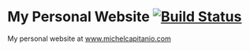 # My Personal Website [![Build Status](https://travis-ci.org/kymy86/www.michelcapitanio.com.svg?branch=master)](https://travis-ci.org/kymy86/www.michelcapitanio.com)

My personal website at www.michelcapitanio.com

